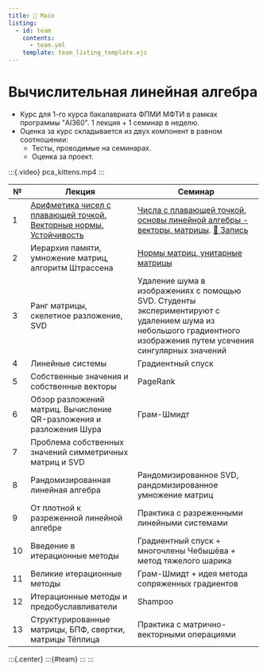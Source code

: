 ```yaml
---
title: 🏡 Main
listing:
  - id: team
    contents: 
      - team.yml
    template: team_listing_template.ejs
---
```


# Вычислительная линейная алгебра

* Курс для 1-го курса бакалавриата ФПМИ МФТИ в рамках программы "AI360". 1 лекция + 1 семинар в неделю.
* Оценка за курс складывается из двух компонент в равном соотношении: 
  * Тесты, проводимые на семинарах.
  * Оценка за проект.

:::{.video}
pca_kittens.mp4
:::

|  №  | Лекция | Семинар |
|-|------------|------------|
|  1  |  [Арифметика чисел с плавающей точкой. Векторные нормы. Устойчивость](lectures/lecture-1/lecture-1.ipynb)  | [Числа с плавающей точкой, основы линейной алгебры - векторы, матрицы](seminars/seminar-1/seminar-1.ipynb). [🎥 Запись](https://youtu.be/X2ogSK0N9c0) |
|  2  |  Иерархия памяти, умножение матриц, алгоритм Штрассена |   [Нормы матриц, унитарные матрицы](seminars/2.pdf)   |
|  3  |Ранг матрицы, скелетное разложение, SVD |  Удаление шума в изображениях с помощью SVD. Студенты экспериментируют с удалением шума из небольшого градиентного изображения путем усечения сингулярных значений |
|  4  |Линейные системы|Градиентный спуск |
|  5  | Собственные значения и собственные векторы | PageRank |
|  6  | Обзор разложений матриц. Вычисление QR-разложения и разложения Шура | Грам-Шмидт |
|  7  |  Проблема собственных значений симметричных матриц и SVD  |   |
|  8  |Рандомизированная линейная алгебра| Рандомизированное SVD, рандомизированное умножение матриц |
|  9  |   От плотной к разреженной линейной алгебре|  Практика с разреженными линейными системами   |
| 10  | Введение в итерационные методы  |Градиентный спуск + многочлены Чебышёва + метод тяжелого шарика |
| 11  |  Великие итерационные методы|   Грам-Шмидт + идея метода сопряженных градиентов   |
| 12  |   Итерационные методы и предобуславливатели   |Shampoo |
| 13  |  Структурированные матрицы, БПФ, свертки, матрицы Тёплица   | Практика с матрично-векторными операциями  |

:::{.center}
:::{#team}
:::
:::